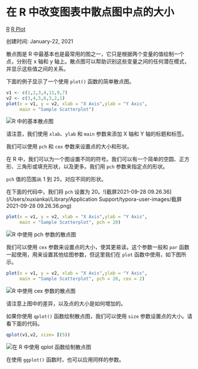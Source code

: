 # 在 R 中改变图表中散点图中点的大小



[R](https://www.delftstack.com/zh/tags/r/) [R Plot](https://www.delftstack.com/zh/tags/r-plot/)

创建时间: January-22, 2021

 

散点图是 R 中最基本也是最常用的图之一，它只是根据两个变量的值绘制一个点，分别在 x 轴和 y 轴上。散点图可以帮助识别这些变量之间的任何潜在模式，并显示这些值之间的关系。

下面的例子显示了一个使用 `plot()` 函数的简单散点图。

```r
v1 <- c(1,2,3,4,11,9,7)
v2 <- c(3,4,5,6,3,2,1)
plot(x = v1, y = v2, xlab = "X Axis",ylab = "Y Axis",
     main = "Sample Scatterplot")
```

![R 中的基本散点图](https://d33wubrfki0l68.cloudfront.net/3f2c4ebbe4380d70aa832d3c5f938a4403cc16cf/aef95/img/r/scatter-1.jpeg)

请注意，我们使用 `xlab`、`ylab` 和 `main` 参数来添加 X 轴和 Y 轴的标题和标签。

我们可以使用 `pch` 和 `cex` 参数来设置点的大小和形状。

在 R 中，我们可以为一个图设置不同的符号。我们可以有一个简单的空圆、正方形、三角形或填充形状，以及更多。我们用 `pch` 参数来指定点的形状。

`pch` 值的范围从 1 到 25，对应不同的形状。

在下面的代码中，我们将 `pch` 设置为 20。![截屏2021-09-28 09.26.36](/Users/xuxiankai/Library/Application Support/typora-user-images/截屏2021-09-28 09.26.36.png)

```r
plot(x = v1, y = v2, xlab = "X Axis",ylab = "Y Axis",
     main = "Sample Scatterplot", pch = 20)
```

![R 中使用 pch 参数的散点图](https://d33wubrfki0l68.cloudfront.net/18dda428afab580cf9fe0e39032820962a675918/1a648/img/r/scatter-2.jpeg)

我们可以使用 `cex` 参数来设置点的大小，使其更易读。这个参数一般和 `par` 函数一起使用，用来设置其他绘图参数，但这里我们在 `plot` 函数中使用，如下图所示。

```r
plot(x = v1, y = v2, xlab = "X Axis",ylab = "Y Axis",
     main = "Sample Scatterplot", pch = 20, cex = 2)
```

![R 中使用 cex 参数的散点图](https://d33wubrfki0l68.cloudfront.net/94a35e0cc7d00d04710353463637968b9a07bf97/455e0/img/r/scatter-3.jpeg)

请注意上图中的差异，以及点的大小是如何增加的。

如果你使用 `qplot()` 函数绘制散点图，我们可以使用 `size` 参数设置点的大小。请看下面的代码。

```r
qplot(v1,v2, size= I(5))
```

![在 R 中使用 qplot 函数绘制散点图](https://d33wubrfki0l68.cloudfront.net/5b13c25731ba6895f8698c16cc86189c12652a42/89bec/img/r/scatter-4.jpeg)

在使用 `ggplot()` 函数时，也可以应用同样的参数。